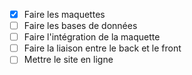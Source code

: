 - [x] Faire les maquettes
- [ ] Faire les bases de données
- [ ] Faire l'intégration de la maquette
- [ ] Faire la liaison entre le back et le front
- [ ] Mettre le site en ligne